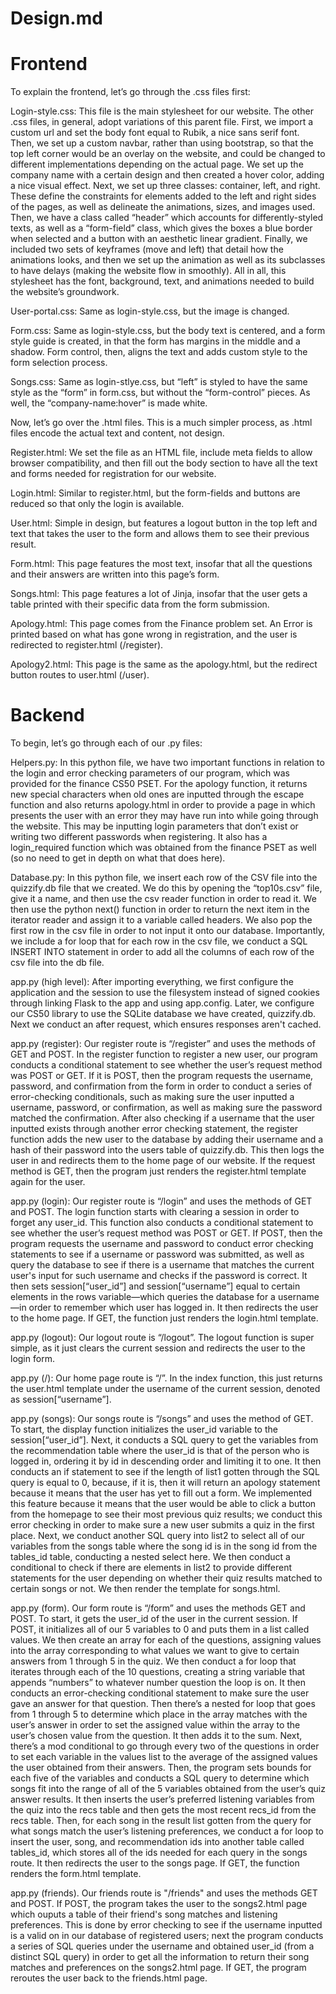 # Design.md


# Frontend 

To explain the frontend, let’s go through the .css files first:

Login-style.css: This file is the main stylesheet for our website. The other .css files, in general, adopt variations of this parent file. First, we import a custom url and set the body font equal to Rubik, a nice sans serif font. Then, we set up a custom navbar, rather than using bootstrap, so that the top left corner would be an overlay on the website, and could be changed to different implementations depending on the actual page. We set up the company name with a certain design and then created a hover color, adding a nice visual effect. Next, we set up three classes: container, left, and right. These define the constraints for elements added to the left and right sides of the pages, as well as delineate the animations, sizes, and images used. Then, we have a class called “header” which accounts for differently-styled texts, as well as a “form-field” class, which gives the boxes a blue border when selected and a button with an aesthetic linear gradient. Finally, we included two sets of keyframes (move and left) that detail how the animations looks, and then we set up the animation as well as its subclasses to have delays (making the website flow in smoothly). All in all, this stylesheet has the font, background, text, and animations needed to build the website’s groundwork.

User-portal.css: Same as login-style.css, but the image is changed.

Form.css: Same as login-style.css, but the body text is centered, and a form style guide is created, in that the form has margins in the middle and a shadow. Form control, then, aligns the text and adds custom style to the form selection process.

Songs.css: Same as login-stlye.css, but “left” is styled to have the same style as the “form” in form.css, but without the “form-control” pieces. As well, the “company-name:hover” is made white.

Now, let’s go over the .html files. This is a much simpler process, as .html files encode the actual text and content, not design.

Register.html: We set the file as an HTML file, include meta fields to allow browser compatibility, and then fill out the body section to have all the text and forms needed for registration for our website.

Login.html: Similar to register.html, but the form-fields and buttons are reduced so that only the login is available.

User.html: Simple in design, but features a logout button in the top left and text that takes the user to the form and allows them to see their previous result.

Form.html: This page features the most text, insofar that all the questions and their answers are written into this page’s form.

Songs.html: This page features a lot of Jinja, insofar that the user gets a table printed with their specific data from the form submission.

Apology.html: This page comes from the Finance problem set. An Error is printed based on what has gone wrong in registration, and the user is redirected to register.html (/register).

Apology2.html: This page is the same as the apology.html, but the redirect button routes to user.html (/user).


# Backend

To begin, let’s go through each of our .py files: 

Helpers.py: In this python file, we have two important functions in relation to the login and error checking parameters of our program, which was provided for the finance CS50 PSET. For the apology function, it returns new special characters when old ones are inputted through the escape function and also returns apology.html in order to provide a page in which presents the user with an error they may have run into while going through the website. This may be inputting login parameters that don’t exist or writing two different passwords when registering. It also has a login_required function which was obtained from the finance PSET as well (so no need to get in depth on what that does here). 

Database.py:  In this python file, we insert each row of the CSV file into the quizzify.db file that we created. We do this by opening the “top10s.csv” file, give it a name, and then use the csv reader function in order to read it. We then use the python next() function in order to return the next item in the iterator reader and assign it to a variable called headers. We also pop the first row in the csv file in order to not input it onto our database. Importantly, we include a for loop that for each row in the csv file, we conduct a SQL INSERT INTO statement in order to add all the columns of each row of the csv file into the db file. 

app.py (high level): After importing everything, we first configure the application and the session to use the filesystem instead of signed cookies through linking Flask to the app and using app.config. Later, we configure our CS50 library to use the SQLite database we have created, quizzify.db. Next we conduct an after request, which ensures responses aren't cached.  

app.py (register): Our register route is “/register” and uses the methods of GET and POST. In the register function to register a new user, our program conducts a conditional statement to see whether the user’s request method was POST or GET. If it is POST, then the program requests the username, password, and confirmation from the form in order to conduct a series of error-checking conditionals, such as making sure the user inputted a username, password, or confirmation, as well as making sure the password matched the confirmation. After also checking if a username that the user inputted exists through another error checking statement, the register function adds the new user to the database by adding their username and a hash of their password into the users table of quizzify.db. This then logs the user in and redirects them to the home page of our website. If the request method is GET, then the program just renders the register.html template again for the user. 

app.py (login): Our register route is “/login” and uses the methods of GET and POST. The login function starts with clearing a session in order to forget any user_id. This function also conducts a conditional statement to see whether the user’s request method was POST or GET. If POST, then the program requests the username and password to conduct error checking statements to see if a username or password was submitted, as well as query the database to see if there is a username that matches the current user's input for such username and checks if the password is correct. It then sets session[“user_id”] and session[“username”] equal to certain elements in the rows variable—which queries the database for a username—in order to remember which user has logged in. It then redirects the user to the home page. If GET, the function just renders the login.html template. 

app.py (logout): Our logout route is “/logout”. The logout function is super simple, as it just clears the current session and redirects the user to the login form. 

app.py (/): Our home page route is “/”. In the index function, this just returns the user.html template under the username of the current session, denoted as session[“username”].  

app.py (songs): Our songs route is “/songs” and uses the method of GET. To start, the display function initializes the user_id variable to the session[“user_id”]. Next, it conducts a SQL query to get the variables from the recommendation table where the user_id is that of the person who is logged in, ordering it by id in descending order and limiting it to one. It then conducts an if statement to see if the length of list1 gotten through the SQL query is equal to 0, because, if it is, then it will return an apology statement because it means that the user has yet to fill out a form. We implemented this feature because it means that the user would be able to click a button from the homepage to see their most previous quiz results; we conduct this error checking in order to make sure a new user submits a quiz in the first place. Next, we conduct another SQL query into list2 to select all of our variables from the songs table where the song id is in the song id from the tables_id table, conducting a nested select here. We then conduct a conditional to check if there are elements in list2 to provide different statements for the user depending on whether their quiz results matched to certain songs or not. We then render the template for songs.html.  

app.py (form). Our form route is “/form” and uses the methods GET and POST. To start, it gets the user_id of the user in the current session. If POST, it initializes all of our 5 variables to 0 and puts them in a list called values. We then create an array for each of the questions, assigning values into the array corresponding to what values we want to give to certain answers from 1 through 5 in the quiz. We then conduct a for loop that iterates through each of the 10 questions, creating a string variable that appends “numbers” to whatever number question the loop is on. It then conducts an error-checking conditional statement to make sure the user gave an answer for that question. Then there’s a nested for loop that goes from 1 through 5 to determine which place in the array matches with the user’s answer in order to set the assigned value within the array to the user’s chosen value from the question. It then adds it to the sum. Next, there’s a mod conditional to go through every two of the questions in order to set each variable in the values list to the average of the assigned values the user obtained from their answers. Then, the program sets bounds for each five of the variables and conducts a SQL query to determine which songs fit into the range of all of the 5 variables obtained from the user’s quiz answer results. It then inserts the user’s preferred listening variables from the quiz into the recs table and then gets the most recent recs_id from the recs table. Then, for each song in the result list gotten from the query for what songs match the user’s listening preferences, we conduct a for loop to insert the user, song, and recommendation ids into another table called tables_id, which stores all of the ids needed for each query in the songs route. It then redirects the user to the songs page. If GET, the function renders the form.html template.

app.py (friends). Our friends route is "/friends" and uses the methods GET and POST. If POST, the program takes the user to the songs2.html page which ouputs a table of their friend's song matches and listening preferences. This is done by error checking to see if the username inputted is a valid on in our database of registered users; next the program conducts a series of SQL queries under the username and obtained user_id (from a distinct SQL query) in order to get all the information to return their song matches and preferences on the songs2.html page. If GET, the program reroutes the user back to the friends.html page. 